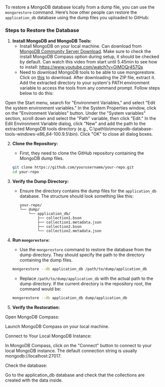 To restore a MongoDB database locally from a dump file, you can use the `mongorestore` command. Here’s how other people can restore the `application_db` database using the dump files you uploaded to GitHub:

### Steps to Restore the Database

1. **Install MongoDB and MongoDB Tools:**
   - Install MongoDB on your local machine. Can download from [MongoDB Community Server Download](https://www.mongodb.com/try/download/community#:~:text=MongoDB%20Community%20Server%20Download). Make sure to check the install MongoDB Compass option during setup, it should be checked by default. Can watch this video from start until 5.45min to see how to install: https://www.youtube.com/watch?v=OiMOQr457Qs
   - Need to download MongoDB tools to be able to use mongorestore. Click on [this](https://fastdl.mongodb.org/tools/db/mongodb-database-tools-windows-x86_64-100.9.5.zip) to download. After downloading the ZIP file, extract it.
Add the extracted directory to your system's PATH environment variable to access the tools from any command prompt. Follow steps below to do this:

Open the Start menu, search for "Environment Variables," and select "Edit the system environment variables."
In the System Properties window, click on the "Environment Variables" button.
Under the "System variables" section, scroll down and select the "Path" variable, then click "Edit."
In the Edit Environment Variable dialog, click "New" and add the path to the extracted MongoDB tools directory (e.g., C:\path\to\mongodb-database-tools-windows-x86_64-100.9.5\bin).
Click "OK" to close all dialog boxes.

2. **Clone the Repository:**
   - First, they need to clone the GitHub repository containing the MongoDB dump files.
   ```bash
   git clone https://github.com/yourusername/your-repo.git
   cd your-repo
   ```

3. **Verify the Dump Directory:**     
   - Ensure the directory contains the dump files for the `application_db` database. The structure should look something like this:
     ```
     your-repo/
     └── dump/
         └── application_db/
             ├── collection1.bson
             ├── collection1.metadata.json
             ├── collection2.bson
             └── collection2.metadata.json
     ```

4. **Run `mongorestore`:**
   - Use the `mongorestore` command to restore the database from the dump directory. They should specify the path to the directory containing the dump files.
   ```bash
   mongorestore --db application_db /path/to/dump/application_db
   ```
   - Replace `/path/to/dump/application_db` with the actual path to the dump directory. If the current directory is the repository root, the command would be:
   ```bash
   mongorestore --db application_db dump/application_db
   ```

5. **Verify the Restoration:**

Open MongoDB Compass:

Launch MongoDB Compass on your local machine.



Connect to Your Local MongoDB Instance:

In MongoDB Compass, click on the "Connect" button to connect to your local MongoDB instance. The default connection string is usually mongodb://localhost:27017.



Check the database:

Go to the application_db database and check that the collections are created with the data inside.

